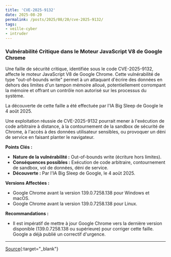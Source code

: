 ```yaml
---
title: 'CVE-2025-9132'
date: 2025-08-20
permalink: /posts/2025/08/20/cve-2025-9132/
tags:
- veille-cyber
- intruder
---
```

### Vulnérabilité Critique dans le Moteur JavaScript V8 de Google Chrome

Une faille de sécurité critique, identifiée sous le code CVE-2025-9132, affecte le moteur JavaScript V8 de Google Chrome. Cette vulnérabilité de type "out-of-bounds write" permet à un attaquant d'écrire des données en dehors des limites d'un tampon mémoire alloué, potentiellement corrompant la mémoire et offrant un contrôle non autorisé sur les processus du système.

La découverte de cette faille a été effectuée par l'IA Big Sleep de Google le 4 août 2025.

Une exploitation réussie de CVE-2025-9132 pourrait mener à l'exécution de code arbitraire à distance, à la contournement de la sandbox de sécurité de Chrome, à l'accès à des données utilisateur sensibles, ou provoquer un déni de service en faisant planter le navigateur.

**Points Clés :**

*   **Nature de la vulnérabilité :** Out-of-bounds write (écriture hors limites).
*   **Conséquences possibles :** Exécution de code arbitraire, contournement de sandbox, vol de données, déni de service.
*   **Découverte :** Par l'IA Big Sleep de Google, le 4 août 2025.

**Versions Affectées :**

*   Google Chrome avant la version 139.0.7258.138 pour Windows et macOS.
*   Google Chrome avant la version 139.0.7258.138 pour Linux.

**Recommandations :**

*   Il est impératif de mettre à jour Google Chrome vers la dernière version disponible (139.0.7258.138 ou supérieure) pour corriger cette faille. Google a déjà publié un correctif d'urgence.

---
[Source](https://cvemon.intruder.io/cves/CVE-2025-9132){:target="_blank"}
